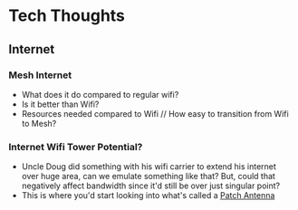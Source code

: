 # Tech Thoughts

## Internet

### Mesh Internet
- What does it do compared to regular wifi?
- Is it better than Wifi?
- Resources needed compared to Wifi // How easy to transition from Wifi to Mesh?

### Internet Wifi Tower Potential?
- Uncle Doug did something with his wifi carrier to extend his internet over huge area, can we emulate something like that? But, could that negatively affect bandwidth since it'd still be over just singular point?
- This is where you'd start looking into what's called a [Patch Antenna](https://en.wikipedia.org/wiki/Patch_antenna)
